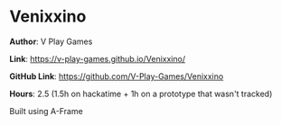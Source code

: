 # Venixxino

**Author**: V Play Games

**Link**: https://v-play-games.github.io/Venixxino/

**GitHub Link**: https://github.com/V-Play-Games/Venixxino

**Hours**: 2.5 (1.5h on hackatime + 1h on a prototype that wasn't tracked)

Built using A-Frame
